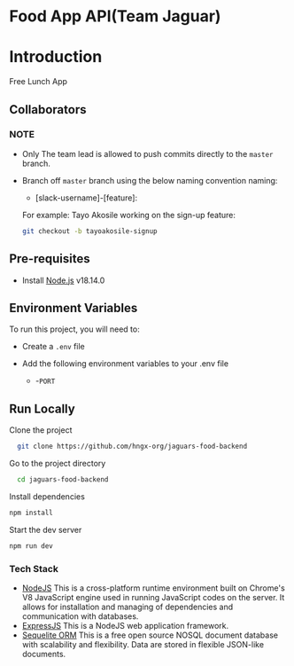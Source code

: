 # Food App API(Team Jaguar)

# Introduction

Free Lunch App


## Collaborators
### NOTE
- Only The team lead is allowed to push commits directly to the `master` branch.

- Branch off  `master` branch using the below naming convention naming:

    * [slack-username]-[feature]: 
    
    For example:
    Tayo Akosile working on the sign-up feature:


    ```bash
    git checkout -b tayoakosile-signup
    ```

## Pre-requisites
- Install [Node.js](https://nodejs.org/en/) v18.14.0

## Environment Variables  

To run this project, you will need to:
- Create a `.env` file

- Add the following environment variables to your .env file  

    * -`PORT`   
## Run Locally

Clone the project

```bash
  git clone https://github.com/hngx-org/jaguars-food-backend
```

Go to the project directory

```bash
  cd jaguars-food-backend
```

Install dependencies

```bash
npm install
```

Start the dev server

```bash
npm run dev
```




<!-- ### API Endpoints

| HTTP Verbs | Endpoints            | Action                                 |
| ---------- | -------------------- | -------------------------------------- |
Upcoming -->

### Tech Stack



- [NodeJS](https://nodejs.org/) This is a cross-platform runtime environment built on Chrome's V8 JavaScript engine used in running JavaScript codes on the server. It allows for installation and managing of dependencies and communication with databases.
- [ExpressJS](https://www.expresjs.org/) This is a NodeJS web application framework.
- [Sequelite ORM](https://sequelize.org) This is a free open source NOSQL document database with scalability and flexibility. Data are stored in flexible JSON-like documents.

